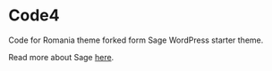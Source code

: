 # Code4

Code for Romania theme forked form Sage WordPress starter theme.

Read more about Sage [here](Sage.md).
